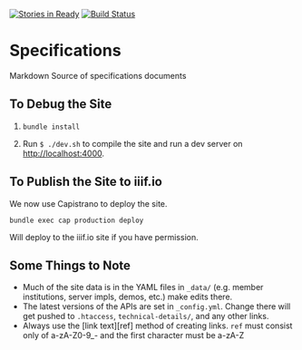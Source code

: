 [![Stories in Ready](https://badge.waffle.io/IIIF/iiif.io.png?label=ready&title=Ready)](https://waffle.io/IIIF/iiif.io)
[![Build Status](https://travis-ci.org/IIIF/iiif.io.svg?branch=master)](https://travis-ci.org/IIIF/iiif.io)

# Specifications

Markdown Source of specifications documents

## To Debug the Site

 1. `bundle install`

 2. Run `$ ./dev.sh` to compile the site and run a dev server on [http://localhost:4000](http://localhost:4000).

## To Publish the Site to iiif.io

We now use Capistrano to deploy the site.

```
bundle exec cap production deploy
```

Will deploy to the iiif.io site if you have permission.

## Some Things to Note

 * Much of the site data is in the YAML files in `_data/` (e.g. member institutions, server impls, demos, etc.) make edits there.
 * The latest versions of the APIs are set in `_config.yml`. Change there will get pushed to `.htaccess`, `technical-details/`, and any other links.
 * Always use the \[link text\]\[ref\] method of creating links.  `ref` must consist only of a-zA-Z0-9_- and the first character must be a-zA-Z